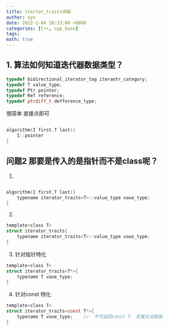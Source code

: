 ```yaml
---
title: itertor_traits详解
author: xyx
date: 2022-1-04 20:33:00 +0800
categories: [C++, cpp_base]
tags: 
math: true
---
```


## 1. 算法如何知道迭代器数据类型？

~~~c
typedef bidirectional_iterator_tag iteraotr_category;
typedef T value_type;
typedef Ptr pointer;
typedef Ref reference;
typedef ptrdiff_t defference_type;
~~~

很简单 直接点即可

~~~c

algorithm(I first,T last){
    I::pointer  
}
~~~

## 问题2 那要是传入的是指针而不是class呢？

1.
~~~c

algorithm(I first,T last){
    typename iterator_traits<T>::value_type vaue_type;
}
~~~

2. 
~~~c
template<class T>
struct iterator_traits{
    typename iterator_traits<T>::value_type vaue_type;
}
~~~

3. 针对指针特化
~~~c
template<class T>
struct iterator_traits<T*>{
    typename T vaue_type;
}
~~~

4. 针对const 特化
~~~c
template<class T>
struct iterator_traits<const T*>{
    typename T vaue_type;    //  不可返回const T  变量无法赋值
}
~~~